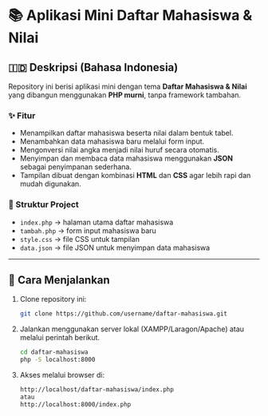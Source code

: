 # 📚 Aplikasi Mini Daftar Mahasiswa & Nilai

## 🇮🇩 Deskripsi (Bahasa Indonesia)
Repository ini berisi aplikasi mini dengan tema **Daftar Mahasiswa & Nilai** yang dibangun menggunakan **PHP murni**, tanpa framework tambahan.  

### ✨ Fitur
- Menampilkan daftar mahasiswa beserta nilai dalam bentuk tabel.  
- Menambahkan data mahasiswa baru melalui form input.  
- Mengonversi nilai angka menjadi nilai huruf secara otomatis.  
- Menyimpan dan membaca data mahasiswa menggunakan **JSON** sebagai penyimpanan sederhana.  
- Tampilan dibuat dengan kombinasi **HTML** dan **CSS** agar lebih rapi dan mudah digunakan.  

### 📂 Struktur Project
- `index.php` → halaman utama daftar mahasiswa  
- `tambah.php` → form input mahasiswa baru  
- `style.css` → file CSS untuk tampilan  
- `data.json` → file JSON untuk menyimpan data mahasiswa  

---

## 🚀 Cara Menjalankan
1. Clone repository ini:
   ```bash
   git clone https://github.com/username/daftar-mahasiswa.git
2. Jalankan menggunakan server lokal (XAMPP/Laragon/Apache) atau melalui perintah berikut.
   ```bash
   cd daftar-mahasiswa
   php -S localhost:8000
4. Akses melalui browser di:
   ```bash
   http://localhost/daftar-mahasiswa/index.php
   atau
   http://localhost:8000/index.php

